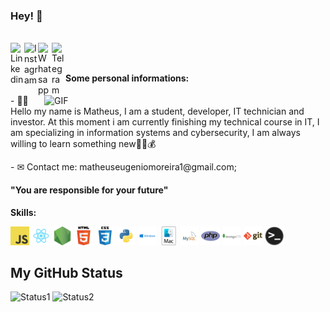 ### Hey! 👋

<br/>

<a href="https://www.linkedin.com/in/matheus-eugenio/">
  <img align="left" alt="Linkedin" width="22px" src="https://cdn.jsdelivr.net/npm/simple-icons@v3/icons/linkedin.svg" />
</a>

<a href="https://www.instagram.com/matheugenio/?hl=pt-br">
  <img align="left" alt="Instagram" width="22px" src="https://cdn.jsdelivr.net/npm/simple-icons@v3/icons/instagram.svg" />
</a>

<a href="https://api.whatsapp.com/send?phone=553183225583">
  <img align="left" alt="Whatsapp" width="22px" color="white" src="https://cdn.jsdelivr.net/npm/simple-icons@v3/icons/whatsapp.svg" />
</a>

<a href="#">
  <img align="left" alt="Telegram" width="22px" src="https://cdn.jsdelivr.net/npm/simple-icons@v3/icons/telegram.svg" />
</a>
<br />
<br />



  <img align="right" alt="GIF" width= "450px" src="https://media.giphy.com/media/xUPGcEliCc7bETyfO8/giphy.gif" />

**Some personal informations:**

<p>- 👨‍💻 Hello my name is Matheus, I am a student, developer, IT technician and investor. At this moment i am currently finishing my technical course in IT, I am specializing in information systems and cybersecurity, I am always willing to learn something new🚀🚀💰</p>
<p>- ✉ Contact me: matheuseugeniomoreira1@gmail.com;</p>

#### "You are responsible for your future"

**Skills:**

<code><img height="30" src="https://raw.githubusercontent.com/github/explore/80688e429a7d4ef2fca1e82350fe8e3517d3494d/topics/javascript/javascript.png"></code>
<code><img height="30" src="https://raw.githubusercontent.com/github/explore/80688e429a7d4ef2fca1e82350fe8e3517d3494d/topics/react/react.png"></code>
<code><img height="30" src="https://raw.githubusercontent.com/github/explore/80688e429a7d4ef2fca1e82350fe8e3517d3494d/topics/nodejs/nodejs.png"></code>
<code><img height="30" src="https://raw.githubusercontent.com/github/explore/5c058a388828bb5fde0bcafd4bc867b5bb3f26f3/topics/html/html.png"></code>
<code><img height="30" src="https://raw.githubusercontent.com/github/explore/5c058a388828bb5fde0bcafd4bc867b5bb3f26f3/topics/css/css.png"></code>
<code><img height="30" src="https://raw.githubusercontent.com/github/explore/5c058a388828bb5fde0bcafd4bc867b5bb3f26f3/topics/python/python.png"></code>
<code><img height="30" src="https://raw.githubusercontent.com/github/explore/5c058a388828bb5fde0bcafd4bc867b5bb3f26f3/topics/windows/windows.png"></code>
<code><img height="30" src="https://raw.githubusercontent.com/github/explore/5c058a388828bb5fde0bcafd4bc867b5bb3f26f3/topics/macos/macos.png"></code>
<code><img height="30" src="https://raw.githubusercontent.com/github/explore/80688e429a7d4ef2fca1e82350fe8e3517d3494d/topics/mysql/mysql.png"></code>
<code><img height="30" src="https://raw.githubusercontent.com/github/explore/80688e429a7d4ef2fca1e82350fe8e3517d3494d/topics/php/php.png"></code>
<code><img height="30" src="https://raw.githubusercontent.com/github/explore/80688e429a7d4ef2fca1e82350fe8e3517d3494d/topics/mongodb/mongodb.png"></code>
<code><img height="30" src="https://raw.githubusercontent.com/github/explore/80688e429a7d4ef2fca1e82350fe8e3517d3494d/topics/git/git.png"></code>
<code><img height="30" src="https://raw.githubusercontent.com/github/explore/80688e429a7d4ef2fca1e82350fe8e3517d3494d/topics/terminal/terminal.png"></code>

<h2> My GitHub Status </h2>

![Status1](https://github-readme-stats.vercel.app/api?username=matheusem&show_icons=true&theme=radical&title_color=8E2DE2&text_color=fff&icon_color=8E2DE2)
![Status2](https://github-readme-stats.vercel.app/api/top-langs/?username=matheusem&theme=radical&title_color=8E2DE2&text_color=fff)

